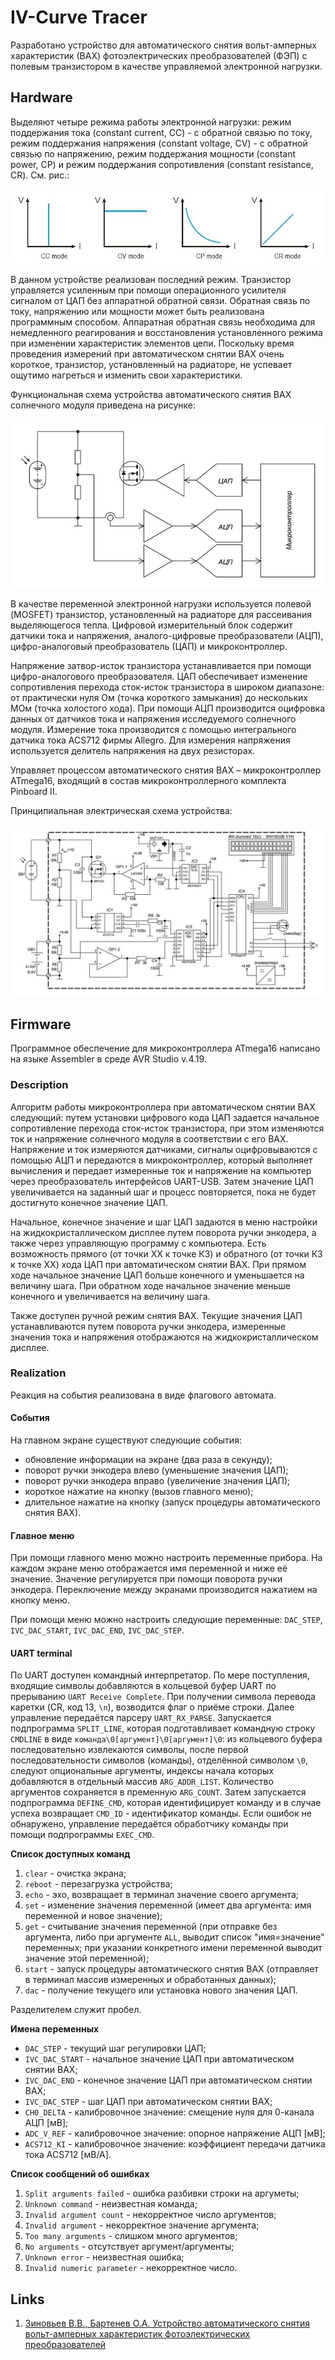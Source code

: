 # IV-Curve Tracer

Разработано устройство для автоматического снятия вольт-амперных характеристик (ВАХ) фотоэлектрических преобразователей (ФЭП) с полевым транзистором в качестве управляемой электронной нагрузки.

## Hardware

Выделяют четыре режима работы электронной нагрузки: режим поддержания тока (constant current, CC) - с обратной связью по току, режим поддержания напряжения (constant voltage, CV) - с обратной связью по напряжению, режим поддержания мощности (constant power, CP) и режим поддержания сопротивления (constant resistance, CR). См. рис.:

![Electronic Load Operation Modes](/img/Electronic-Load-Operation-Modes.jpg)

В данном устройстве реализован последний режим. Транзистор управляется усиленным при помощи операционного усилителя сигналом от ЦАП без аппаратной обратной связи. Обратная связь по току, напряжению или мощности может быть реализована программным способом. Аппаратная обратная связь необходима для немедленного реагирования и восстановления установленного режима при изменении характеристик элементов цепи. Поскольку время проведения измерений при автоматическом снятии ВАХ очень короткое, транзистор, установленный на радиаторе, не успевает ощутимо нагреться и изменить свои характеристики.

Функциональная схема устройства автоматического снятия ВАХ солнечного модуля приведена на рисунке:

![Functional scheme](/img/ivc_tracer_func_scheme.jpg)

В качестве переменной электронной нагрузки используется полевой (MOSFET) транзистор, установленный на радиаторе для рассеивания выделяющегося тепла. Цифровой измерительный блок содержит датчики тока и напряжения, аналого-цифровые преобразователи (АЦП), цифро-аналоговый преобразователь (ЦАП) и микроконтроллер.

Напряжение затвор-исток транзистора устанавливается при помощи цифро-аналогового преобразователя. ЦАП обеспечивает изменение сопротивления перехода сток-исток транзистора в широком диапазоне: от практически нуля Ом (точка короткого замыкания) до нескольких МОм (точка холостого хода). При помощи АЦП производится оцифровка данных от датчиков тока и напряжения исследуемого солнечного модуля. Измерение тока производится с помощью интегрального датчика тока ACS712 фирмы Allegro. Для измерения напряжения используется делитель напряжения на двух резисторах.

Управляет процессом автоматического снятия ВАХ – микроконтроллер ATmega16, входящий в состав микроконтроллерного комплекта Pinboard II.

Принципиальная электрическая схема устройства:

![Functional scheme](/img/ivc_tracer_scheme.jpg)

## Firmware

Программное обеспечение для микроконтроллера ATmega16 написано на языке Assembler в среде AVR Studio v.4.19.

### Description

Алгоритм работы микроконтроллера при автоматическом снятии ВАХ следующий: путем установки цифрового кода ЦАП задается начальное сопротивление перехода сток-исток транзистора, при этом изменяются ток и напряжение солнечного модуля в соответствии с его ВАХ. Напряжение и ток измеряются датчиками, сигналы оцифровываются с помощью АЦП и передаются в микроконтроллер, который выполняет вычисления и передает измеренные ток и напряжение на компьютер через преобразователь интерфейсов UART-USB. Затем значение ЦАП увеличивается на заданный шаг и процесс повторяется, пока не будет достигнуто конечное значение ЦАП. 

Начальное, конечное значение и шаг ЦАП задаются в меню настройки на жидкокристаллическом дисплее путем поворота ручки энкодера, а также через управляющую программу с компьютера. Есть возможность прямого (от точки ХХ к точке КЗ) и обратного (от точки КЗ к точке ХХ) хода ЦАП при автоматическом снятии ВАХ. При прямом ходе начальное значение ЦАП больше конечного и уменьшается на величину шага. При обратном ходе начальное значение меньше конечного и увеличивается на величину шага.

Также доступен ручной режим снятия ВАХ. Текущие значения ЦАП устанавливаются путем поворота ручки энкодера, измеренные значения тока и напряжения отображаются на жидкокристаллическом дисплее.

### Realization

Реакция на события реализована в виде флагового автомата.

#### События

На главном экране существуют следующие события:
 - обновление информации на экране (два раза в секунду);
 - поворот ручки энкодера влево (уменьшение значения ЦАП);
 - поворот ручки энкодера вправо (увеличение значения ЦАП);
 - короткое нажатие на кнопку (вызов главного меню);
 - длительное нажатие на кнопку (запуск процедуры автоматического снятия ВАХ).

#### Главное меню

При помощи главного меню можно настроить переменные прибора. На каждом экране меню отображается имя переменной и ниже её значение. Значение регулируется при помощи поворота ручки энкодера. Переключение между экранами производится нажатием на кнопку меню.

При помощи меню можно настроить следующие переменные: `DAC_STEP`, `IVC_DAC_START`, `IVC_DAC_END`, `IVC_DAC_STEP`.

#### UART terminal

По UART доступен командный интерпретатор. По мере поступления, входящие символы добавляются в кольцевой буфер UART по прерыванию `UART Receive Complete`. При получении символа перевода каретки (CR, код 13, `\n`), возводится флаг о приёме строки. Далее управление передаётся парсеру `UART_RX_PARSE`. Запускается подпрограмма `SPLIT_LINE`, которая подготавливает командную строку `CMDLINE` в виде `команда\0[аргумент]\0[аргумент]\0`: из кольцевого буфера последовательно извлекаются символы, после первой последовательности символов (команды), отделённой символом `\0`, следуют опциональные аргументы, индексы начала которых добавляются в отдельный массив `ARG_ADDR_LIST`. Количество аргументов сохраняется в пременную `ARG_COUNT`. Затем запускается подпрограмма `DEFINE_CMD`, которая идентифицирует команду и в случае успеха возвращает `CMD_ID` - идентификатор команды. Если ошибок не обнаружено, управление передаётся обработчику команды при помощи подпрограммы `EXEC_CMD`.

**Список доступных команд**

1. `clear` - очистка экрана;
2. `reboot` - перезагрузка устройства;
3. `echo` - эхо, возвращает в терминал значение своего аргумента;
4. `set` - изменение значения переменной (имеет два аргумента: имя переменной и новое значение);
5. `get` - считывание значения переменной (при отправке без аргумента, либо при аргументе `ALL`, выводит список "имя=значение" переменных; при указании конкретного имени переменной выводит значение этой переменной);
6. `start` - запуск процедуры автоматического снятия ВАХ (отправляет в терминал массив измеренных и обработанных данных);
7. `dac` - получение текущего или установка нового значения ЦАП.

Разделителем служит пробел.

**Имена переменных**

 - `DAC_STEP` - текущий шаг регулировки ЦАП;
 - `IVC_DAC_START` - начальное значение ЦАП при автоматическом снятии ВАХ;
 - `IVC_DAC_END` - конечное значение ЦАП при автоматическом снятии ВАХ;
 - `IVC_DAC_STEP` - шаг ЦАП при автоматическом снятии ВАХ;
 - `CH0_DELTA` - калибровочное значение: смещение нуля для 0-канала АЦП [мВ];
 - `ADC_V_REF` - калибровочное значение: опорное напряжение АЦП [мВ];
 - `ACS712_KI` - калибровочное значение: коэффициент передачи датчика тока ACS712 [мВ/А].

**Список сообщений об ошибках**

1. `Split arguments failed` - ошибка разбивки строки на аргуметы;
2. `Unknown command` - неизвестная команда;
3. `Invalid argument count` - некорректное число аргументов;
4. `Invalid argument` - некорректное значение аргумента;
5. `Too many arguments` - слишком много аргументов;
6. `No arguments` - отсутствует аргумент/аргументы;
7. `Unknown error` - неизвестная ошибка;
8. `Invalid numeric parameter` - некорректное число.



## Links

1. [Зиновьев В.В., Бартенев О.А. Устройство автоматического снятия вольт-амперных характеристик фотоэлектрических преобразователей](http://f-ing.udsu.ru/files/fajly-dlya-elektronnogo-zhurnala/000572-7_2_4_19_%D0%91%D0%B0%D1%80%D1%82%D0%B5%D0%BD%D0%B5%D0%B2.pdf)